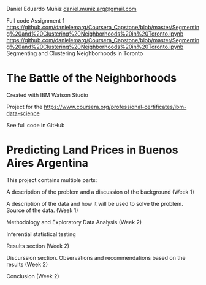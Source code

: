 Daniel Eduardo Muñiz
daniel.muniz.arg@gmail.com

Full code Assignment 1 https://github.com/danielemarg/Coursera_Capstone/blob/master/Segmenting%20and%20Clustering%20Neighborhoods%20in%20Toronto.ipynb
https://github.com/danielemarg/Coursera_Capstone/blob/master/Segmenting%20and%20Clustering%20Neighborhoods%20in%20Toronto.ipynb
Segmenting and Clustering Neighborhoods in Toronto

# **The Battle of the Neighborhoods**
Created with IBM Watson Studio

Project for the <a href="Coursera's IBM Applied Data Science Capstone course">https://www.coursera.org/professional-certificates/ibm-data-science</a>

See full code in GitHub

# Predicting Land Prices in Buenos Aires Argentina

This project contains multiple parts:

A description of the problem and a discussion of the background (Week 1)

A description of the data and how it will be used to solve the problem. Source of the data. (Week 1)

Methodology and Exploratory Data Analysis (Week 2)

Inferential statistical testing

Results section (Week 2)

Discurssion section. Observations and recommendations based on the results (Week 2)

Conclusion (Week 2)
